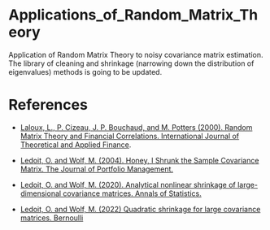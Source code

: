# Applications_of_Random_Matrix_Theory

Application of Random Matrix Theory to noisy covariance matrix estimation. 
The library of cleaning and shrinkage (narrowing down the distribution of eigenvalues) methods is going to be updated.


# References
- [Laloux, L., P. Cizeau, J. P. Bouchaud, and M. Potters (2000). Random Matrix Theory and Financial Correlations. International Journal of Theoretical and Applied Finance](https://www.math.nyu.edu/~avellane/LalouxPCA.pdf). 

- [Ledoit, O. and Wolf, M. (2004). Honey, I Shrunk the Sample Covariance Matrix. The Journal of Portfolio Management.](https://www.econ.uzh.ch/dam/jcr:ffffffff-935a-b0d6-ffff-ffffb4762fbf/honey.pdf)

- [Ledoit, O. and Wolf, M. (2020). Analytical nonlinear shrinkage of large-dimensional covariance matrices. Annals of Statistics.](https://www.econ.uzh.ch/dam/jcr:87976d27-67fa-442b-bceb-8af7a0681ba2/annals_2020.pdf)

- [Ledoit, O. and Wolf, M. (2022) Quadratic shrinkage for large covariance
matrices. Bernoulli](https://www.econ.uzh.ch/dam/jcr:27e9ffa4-578e-4d6f-84d9-7707c98cedb0/bernoulli_2022.pdf)
